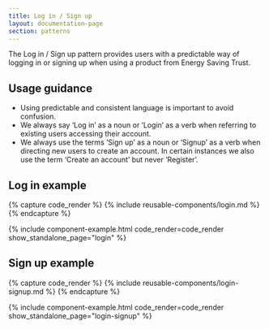```yaml
---
title: Log in / Sign up
layout: documentation-page
section: patterns
---
```


The Log in / Sign up pattern provides users with a predictable way of logging in or signing up when using a product from Energy Saving Trust.

## Usage guidance

- Using predictable and consistent language is important to avoid confusion.
- We always say ‘Log in’ as a noun or ‘Login’ as a verb when referring to existing users accessing their account.
- We always use the terms ‘Sign up’ as a noun or ‘Signup’ as a verb when directing new users to create an account. In certain instances we also use the term ‘Create an account’ but never ‘Register’.

## Log in example

{% capture code_render %}
  {% include reusable-components/login.md %}
{% endcapture %}

{% include component-example.html code_render=code_render show_standalone_page="login" %}

## Sign up example

{% capture code_render %}
  {% include reusable-components/login-signup.md %}
{% endcapture %}

{% include component-example.html code_render=code_render show_standalone_page="login-signup" %}
